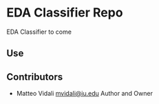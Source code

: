 # EDA Classifier Repo
EDA Classifier to come

## Use


## Contributors

 - Matteo Vidali [mvidali@iu.edu](mvidali@iu.edu)
    Author and Owner

    

